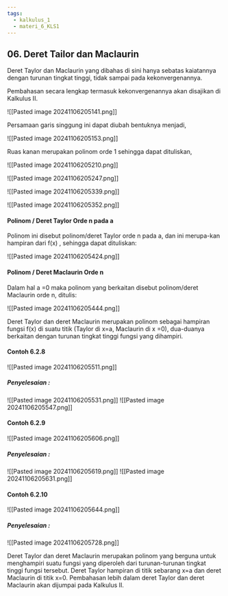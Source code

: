 ```yaml
---
tags:
  - kalkulus_1
  - materi_6_KLS1
---
```

## 06. Deret Tailor dan Maclaurin

Deret Taylor dan Maclaurin yang dibahas di sini hanya sebatas kaiatannya dengan turunan tingkat tinggi, tidak sampai pada kekonvergenannya.

Pembahasan secara lengkap termasuk kekonvergenannya akan disajikan di Kalkulus II.


![[Pasted image 20241106205141.png]]

Persamaan garis singgung ini dapat diubah bentuknya menjadi,

![[Pasted image 20241106205153.png]]

Ruas kanan merupakan polinom orde 1 sehingga dapat dituliskan,

![[Pasted image 20241106205210.png]]

![[Pasted image 20241106205247.png]]

![[Pasted image 20241106205339.png]]

![[Pasted image 20241106205352.png]]

#### Polinom / Deret Taylor Orde n pada a

Polinom ini disebut polinom/deret Taylor orde n pada a, dan ini merupa-kan hampiran dari f(x) , sehingga dapat dituliskan:

![[Pasted image 20241106205424.png]]

#### Polinom / Deret Maclaurin Orde n 

Dalam hal a =0 maka polinom yang berkaitan disebut polinom/deret Maclaurin orde n, ditulis:

![[Pasted image 20241106205444.png]]

Deret Taylor dan deret Maclaurin merupakan polinom sebagai hampiran fungsi f(x) di suatu titik (Taylor di x=a, Maclaurin di x =0), dua-duanya berkaitan dengan turunan tingkat tinggi fungsi yang dihampiri.


#### Contoh 6.2.8

![[Pasted image 20241106205511.png]]

##### Penyelesaian : 

![[Pasted image 20241106205531.png]]
![[Pasted image 20241106205547.png]]


#### Contoh 6.2.9

![[Pasted image 20241106205606.png]]

##### Penyelesaian : 

![[Pasted image 20241106205619.png]]
![[Pasted image 20241106205631.png]]


#### Contoh 6.2.10

![[Pasted image 20241106205644.png]]

##### Penyelesaian : 

![[Pasted image 20241106205728.png]]


Deret Taylor dan deret Maclaurin merupakan polinom yang berguna untuk menghampiri suatu fungsi yang diperoleh dari turunan-turunan tingkat tinggi fungsi tersebut. Deret Taylor hampiran di titik sebarang x=a dan deret Maclaurin di titik x=0. Pembahasan lebih dalam deret Taylor dan deret Maclaurin akan dijumpai pada Kalkulus II.

